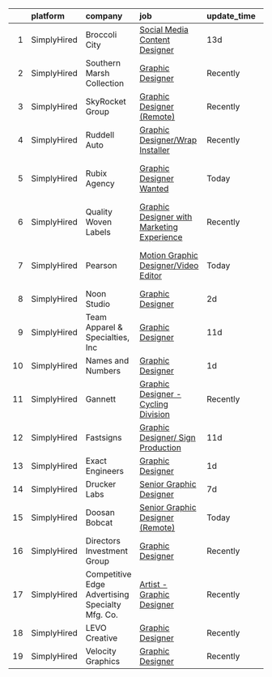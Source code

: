 

|    | platform    | company                                         | job                                                                                                                                                     | update_time   | location                     |
|---:|:------------|:------------------------------------------------|:--------------------------------------------------------------------------------------------------------------------------------------------------------|:--------------|:-----------------------------|
|  1 | SimplyHired | Broccoli City                                   | [Social Media Content Designer](https://www.simplyhired.com/job/7zocVPzLGHbYAC0fW1CrJicRaE7CIdYXeIbpJC3oaC4JOp6SN5K9rQ?q=graphic+designer)              | 13d           | Remote                       |
|  2 | SimplyHired | Southern Marsh Collection                       | [Graphic Designer](https://www.simplyhired.com/job/s0aLHFdZwRK8f2nr3nI7o8b6IWPANqM3bvYQqWDBFChumT-lI615EQ?q=graphic+designer)                           | Recently      | Baton Rouge, LA              |
|  3 | SimplyHired | SkyRocket Group                                 | [Graphic Designer (Remote)](https://www.simplyhired.com/job/CcBS2_BKbLvP4HpDYJFLrBzXgRSBWyQAOv84S5UTXYxjt11odjMQUw?q=graphic+designer)                  | Recently      | Remote                       |
|  4 | SimplyHired | Ruddell Auto                                    | [Graphic Designer/Wrap Installer](https://www.simplyhired.com/job/ajBuBy_i5ox-3IxXVO1Z0h4bkN1J6RZN4kDRj4Q2JSc_MWJ3RHVkbQ?q=graphic+designer)            | Recently      | Port Angeles, WA             |
|  5 | SimplyHired | Rubix Agency                                    | [Graphic Designer Wanted](https://www.simplyhired.com/job/WPfpiCOza-_TaOc40gYFO9s1AcxH9T4cDu59ZUFj8uYblfqmDsHZRQ?q=graphic+designer)                    | Today         | South Barre, MA +2 locations |
|  6 | SimplyHired | Quality Woven Labels                            | [Graphic Designer with Marketing Experience](https://www.simplyhired.com/job/XP42zUrO9lorcpLWwxbhtwemV4zX-WiAMBawerlqzbJZMjaunwBVVw?q=graphic+designer) | Recently      | Woodstock, NY                |
|  7 | SimplyHired | Pearson                                         | [Motion Graphic Designer/Video Editor](https://www.simplyhired.com/job/SD1lcUouJAMU442cH9_GAYfbe0pZHeTUBv4HLBqh_m9tTcNJ-DTMVA?q=graphic+designer)       | Today         | Des Moines, IA +51 locations |
|  8 | SimplyHired | Noon Studio                                     | [Graphic Designer](https://www.simplyhired.com/job/mRiRqHC70o2rrlG5bb_bU0WmEV_YmWwTxGt6RmQsNYQQ0MRqHYUOhw?q=graphic+designer)                           | 2d            | New York, NY                 |
|  9 | SimplyHired | Team Apparel & Specialties, Inc                 | [Graphic Designer](https://www.simplyhired.com/job/22FyOLzWlKFKJzYamH09iX4PIhfTRK2EkSTm735Xh7VmJZ2xQ7hJtQ?q=graphic+designer)                           | 11d           | Green Bay, WI                |
| 10 | SimplyHired | Names and Numbers                               | [Graphic Designer](https://www.simplyhired.com/job/3vFeqFhxj2SHznl_5FneE-pv-TLXm5tqPrdXItmcufDwf_5H_ZZfuQ?q=graphic+designer)                           | 1d            | Pittsburg, KS                |
| 11 | SimplyHired | Gannett                                         | [Graphic Designer - Cycling Division](https://www.simplyhired.com/job/XN82kLv3iLbM6lPMtjx42KXIIH4KDOuFmjG_T294_vGozbDrbqdzKg?q=graphic+designer)        | Recently      | Des Moines, IA               |
| 12 | SimplyHired | Fastsigns                                       | [Graphic Designer/ Sign Production](https://www.simplyhired.com/job/3n-RV3BQsQLP54xpjrwxSRkssVp4E3AwncwRrQ1pPI3mlL9s0dzk6g?q=graphic+designer)          | 11d           | Glendale, AZ                 |
| 13 | SimplyHired | Exact Engineers                                 | [Graphic Designer](https://www.simplyhired.com/job/-pU-T3Uth8gw_UKLucv3dAdSy6hEtYwp70ljToL6SzAQcEaBZw9Qjg?q=graphic+designer)                           | 1d            | Remote                       |
| 14 | SimplyHired | Drucker Labs                                    | [Senior Graphic Designer](https://www.simplyhired.com/job/2ex2O_8SQ2bY-9LtkTVfLosEgyK_dn9FYC7l1qbyv3t-FcqHskbyxA?q=graphic+designer)                    | 7d            | Remote                       |
| 15 | SimplyHired | Doosan Bobcat                                   | [Senior Graphic Designer (Remote)](https://www.simplyhired.com/job/GBMsIdFx_AYBBL-r09Rq-Q2g6YVPNq1bHnUE3gj-pyx0CwnFqX8ByQ?q=graphic+designer)           | Today         | Akiachak, AK                 |
| 16 | SimplyHired | Directors Investment Group                      | [Graphic Designer](https://www.simplyhired.com/job/lwFB-IFPPDdhloaijqBwddfJUHKHlrmCl5Rm4qk6xWpCkNF95M1C7w?q=graphic+designer)                           | Recently      | Abilene, TX                  |
| 17 | SimplyHired | Competitive Edge Advertising Specialty Mfg. Co. | [Artist - Graphic Designer](https://www.simplyhired.com/job/2sKOz2v2YmAwBkfhJpvElhPrVYSc6o35bLCA6OKNbo84-XZkkwXUog?q=graphic+designer)                  | Recently      | Des Moines, IA               |
| 18 | SimplyHired | LEVO Creative                                   | [Graphic Designer](https://www.simplyhired.com/job/PpF9ibBGVuyENoL95snikYY7T7DSWriicUd0YwdG3oKdiqIDjf-oaA?q=graphic+designer)                           | Recently      | Remote                       |
| 19 | SimplyHired | Velocity Graphics                               | [Graphic Designer](https://www.simplyhired.com/job/n1Oc7tyLk1w4vh3e7COZw07NuyGIa78a44Triuuvy4v3-dRL9QY38g?q=graphic+designer)                           | Recently      | Little Rock, AR              |